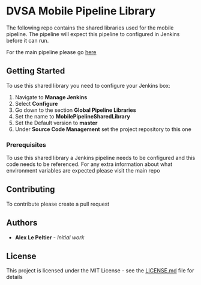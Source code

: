 # DVSA Mobile Pipeline Library

The following repo contains the shared libraries used for the mobile pipeline. The pipeline will expect this pipeline to
configured in Jenkins before it can run.

For the main pipeline please go [here](https://github.com/dvsa/dvsa-mobile-pipeline)

## Getting Started

To use this shared library you need to configure your Jenkins box:

1) Navigate to **Manage Jenkins**
2) Select **Configure**
3) Go down to the section **Global Pipeline Libraries**
4) Set the name to **MobilePipelineSharedLibrary**
5) Set the Default version to **master**
6) Under **Source Code Management** set the project repository to this one 

### Prerequisites

To use this shared library a Jenkins pipeline needs to be configured and this code needs to be referenced. For any extra
information about what environment variables are expected please visit the main repo

## Contributing

To contribute please create a pull request

## Authors

* **Alex Le Peltier** - *Initial work*

## License

This project is licensed under the MIT License - see the [LICENSE.md](LICENSE) file for details
